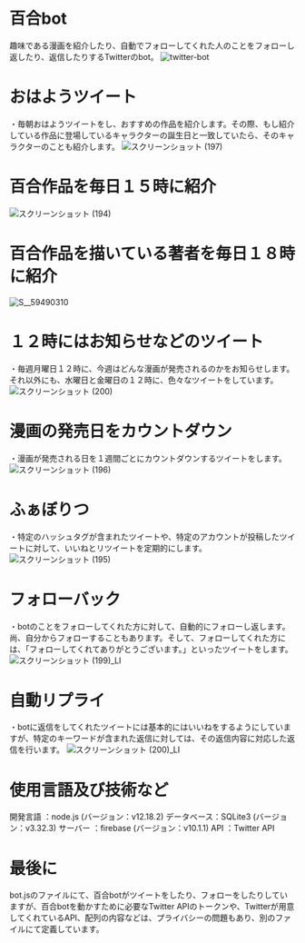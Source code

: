 # 百合bot
趣味である漫画を紹介したり、自動でフォローしてくれた人のことをフォローし返したり、返信したりするTwitterのbot。
![twitter-bot](https://user-images.githubusercontent.com/71965690/150286667-7e26b9bd-39f8-4000-b4a3-a29e049e9a17.png)

# おはようツイート
・毎朝おはようツイートをし、おすすめの作品を紹介します。その際、もし紹介している作品に登場しているキャラクターの誕生日と一致していたら、そのキャラクターのことも紹介します。
![スクリーンショット (197)](https://user-images.githubusercontent.com/71965690/150288200-173bd716-bd91-4a70-8fce-db3593395b67.png)

# 百合作品を毎日１５時に紹介
![スクリーンショット (194)](https://user-images.githubusercontent.com/71965690/150286819-dce6819d-5fb4-4838-a06d-913ff48dbac5.png)

# 百合作品を描いている著者を毎日１８時に紹介
![S__59490310](https://user-images.githubusercontent.com/71965690/162875799-69ae4737-4b84-4e96-ad52-36894943dacd.png)

# １２時にはお知らせなどのツイート
・毎週月曜日１２時に、今週はどんな漫画が発売されるのかをお知らせします。それ以外にも、水曜日と金曜日の１２時に、色々なツイートをしています。
![スクリーンショット (200)](https://user-images.githubusercontent.com/71965690/150288462-4a205355-ead5-43ba-8ae9-82aea2b1c9d8.png)

# 漫画の発売日をカウントダウン
・漫画が発売される日を１週間ごとにカウントダウンするツイートをします。
![スクリーンショット (196)](https://user-images.githubusercontent.com/71965690/150287898-3c80e23c-2c62-47c8-a059-e9017e818fa5.png)

# ふぁぼりつ
・特定のハッシュタグが含まれたツイートや、特定のアカウントが投稿したツイートに対して、いいねとリツイートを定期的にします。
![スクリーンショット (195)](https://user-images.githubusercontent.com/71965690/150287561-86356752-fda6-4df3-af4e-baa5b82e6674.png)

# フォローバック
・botのことをフォローしてくれた方に対して、自動的にフォローし返します。尚、自分からフォローすることもあります。そして、フォローしてくれた方には、「フォローしてくれてありがとうございます。」といったツイートをします。
![スクリーンショット (199)_LI](https://user-images.githubusercontent.com/71965690/150289260-e6a4ec01-7811-4e96-be33-35e643a6ce81.jpg)

# 自動リプライ
・botに返信をしてくれたツイートには基本的にはいいねをするようにしていますが、特定のキーワードが含まれた返信に対しては、その返信内容に対応した返信を行います。
![スクリーンショット (200)_LI](https://user-images.githubusercontent.com/71965690/150289623-1096eb9e-a2f1-4803-aab4-85d473cdc944.jpg)

# 使用言語及び技術など
開発言語    ：node.js     (バージョン：v12.18.2)
データベース：SQLite3     (バージョン：v3.32.3)
サーバー    ：firebase    (バージョン：v10.1.1)
API         ：Twitter API

# 最後に
bot.jsのファイルにて、百合botがツイートをしたり、フォローをしたりしていますが、百合botを動かすために必要なTwitter APIのトークンや、Twitterが用意してくれているAPI、配列の内容などは、プライバシーの問題もあり、別のファイルにて定義しています。